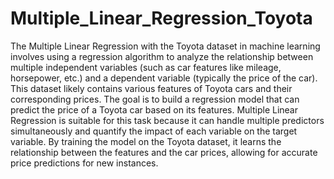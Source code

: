 # Multiple_Linear_Regression_Toyota
The Multiple Linear Regression with the Toyota dataset in machine learning involves using a regression algorithm to analyze the relationship between multiple independent variables (such as car features like mileage, horsepower, etc.) and a dependent variable (typically the price of the car). This dataset likely contains various features of Toyota cars and their corresponding prices. The goal is to build a regression model that can predict the price of a Toyota car based on its features. Multiple Linear Regression is suitable for this task because it can handle multiple predictors simultaneously and quantify the impact of each variable on the target variable. By training the model on the Toyota dataset, it learns the relationship between the features and the car prices, allowing for accurate price predictions for new instances.
